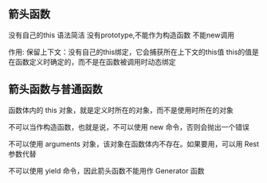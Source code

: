 ## 箭头函数

没有自己的this 语法简洁 没有prototype,不能作为构造函数 不能new调用

作用: 保留上下文：没有自己的this绑定，它会捕获所在上下文的this值 this的值是在函数定义时确定的，而不是在函数被调用时动态绑定

## 箭头函数与普通函数

函数体内的 this 对象，就是定义时所在的对象，⽽不是使⽤时所在的对象

不可以当作构造函数，也就是说，不可以使⽤ new 命令，否则会抛出⼀个错误

不可以使⽤ arguments 对象，该对象在函数体内不存在。如果要⽤，可以⽤ Rest 参数代替

不可以使⽤ yield 命令，因此箭头函数不能⽤作 Generator 函数